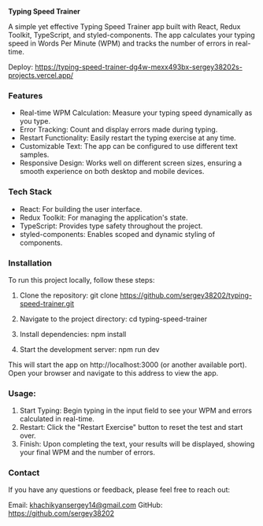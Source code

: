 **Typing Speed Trainer**

A simple yet effective Typing Speed Trainer app built with React, Redux Toolkit, TypeScript, and styled-components. The app calculates your typing speed in Words Per Minute (WPM) and tracks the number of errors in real-time.

Deploy: https://typing-speed-trainer-dg4w-mexx493bx-sergey38202s-projects.vercel.app/

### Features

- Real-time WPM Calculation: Measure your typing speed dynamically as you type.
- Error Tracking: Count and display errors made during typing.
- Restart Functionality: Easily restart the typing exercise at any time.
- Customizable Text: The app can be configured to use different text samples.
- Responsive Design: Works well on different screen sizes, ensuring a smooth experience on both desktop and mobile     devices.

### Tech Stack

- React: For building the user interface.
- Redux Toolkit: For managing the application's state.
- TypeScript: Provides type safety throughout the project.
- styled-components: Enables scoped and dynamic styling of components.

### Installation

To run this project locally, follow these steps:

1. Clone the repository:
git clone https://github.com/sergey38202/typing-speed-trainer.git

2. Navigate to the project directory:
cd typing-speed-trainer

3. Install dependencies:
npm install

4. Start the development server:
npm run dev

This will start the app on http://localhost:3000 (or another available port). Open your browser and navigate to this address to view the app.

### Usage:
1. Start Typing: Begin typing in the input field to see your WPM and errors calculated in real-time.
2. Restart: Click the "Restart Exercise" button to reset the test and start over.
3. Finish: Upon completing the text, your results will be displayed, showing your final WPM and the number of errors.

### Contact
If you have any questions or feedback, please feel free to reach out:

Email: khachikyansergey14@gmail.com
GitHub: https://github.com/sergey38202